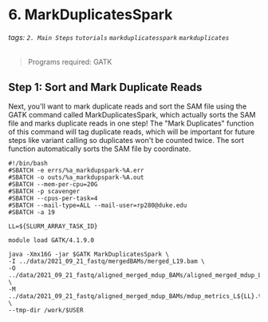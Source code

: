 # 6. MarkDuplicatesSpark
###### tags: `2. Main Steps` `tutorials` `markduplicatesspark` `markduplicates` 

> Programs required: GATK

## Step 1: Sort and Mark Duplicate Reads

Next, you'll want to mark duplicate reads and sort the SAM file using the GATK command called MarkDuplicatesSpark, which actually sorts the SAM file and marks duplicate reads in one step! The "Mark Duplicates" function of this command will tag duplicate reads, which will be important for future steps like variant calling so duplicates won't be counted twice. The sort function automatically sorts the SAM file by coordinate. 


```
#!/bin/bash
#SBATCH -e errs/%a_markdupspark-%A.err 
#SBATCH -o outs/%a_markdupspark-%A.out 
#SBATCH --mem-per-cpu=20G 
#SBATCH -p scavenger
#SBATCH --cpus-per-task=4 
#SBATCH --mail-type=ALL --mail-user=rp280@duke.edu
#SBATCH -a 19

LL=${SLURM_ARRAY_TASK_ID}

module load GATK/4.1.9.0

java -Xmx16G -jar $GATK MarkDuplicatesSpark \
-I ../data/2021_09_21_fastq/mergedBAMs/merged_L19.bam \
-O ../data/2021_09_21_fastq/aligned_merged_mdup_BAMs/aligned_merged_mdup_L${LL}.bam \
-M ../data/2021_09_21_fastq/aligned_merged_mdup_BAMs/mdup_metrics_L${LL}.txt \
--tmp-dir /work/$USER 
```

 

